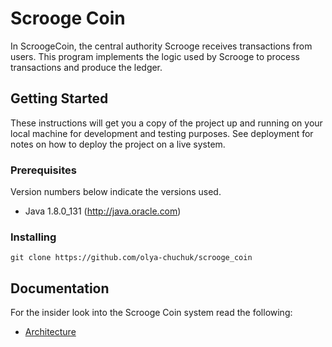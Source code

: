 # Scrooge Coin

In ScroogeCoin, the central authority Scrooge receives transactions from users.
This program implements the logic used by Scrooge to process transactions and produce the ledger. 

## Getting Started

These instructions will get you a copy of the project up and running on your local machine for development and testing purposes. See deployment for notes on how to deploy the project on a live system.

### Prerequisites

Version numbers below indicate the versions used.

 * Java 1.8.0_131 (http://java.oracle.com)


### Installing

```
git clone https://github.com/olya-chuchuk/scrooge_coin
```

## Documentation

For the insider look into the Scrooge Coin system read the following:
* [Architecture](Architecture.md)
